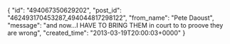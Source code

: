  {
   "id": "494067350629202",
   "post_id": "462493170453287_494044817298122",
   "from_name": "Pete Daoust",
   "message": "and now...I HAVE TO BRING THEM in court to to proove they are wrong",
   "created_time": "2013-03-19T20:00:03+0000"
 }
